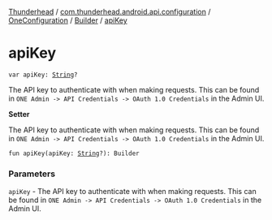 [Thunderhead](../../../index.md) / [com.thunderhead.android.api.configuration](../../index.md) / [OneConfiguration](../index.md) / [Builder](index.md) / [apiKey](./api-key.md)

# apiKey

`var apiKey: `[`String`](https://kotlinlang.org/api/latest/jvm/stdlib/kotlin/-string/index.html)`?`

The API key to authenticate with when making requests.
This can be found in `ONE Admin -> API Credentials -> OAuth 1.0 Credentials` in the Admin UI.

**Setter**

The API key to authenticate with when making requests.
This can be found in `ONE Admin -> API Credentials -> OAuth 1.0 Credentials` in the Admin UI.

`fun apiKey(apiKey: `[`String`](https://kotlinlang.org/api/latest/jvm/stdlib/kotlin/-string/index.html)`?): Builder`

### Parameters

`apiKey` - The API key to authenticate with when making requests.
This can be found in `ONE Admin -> API Credentials -> OAuth 1.0 Credentials` in the Admin UI.